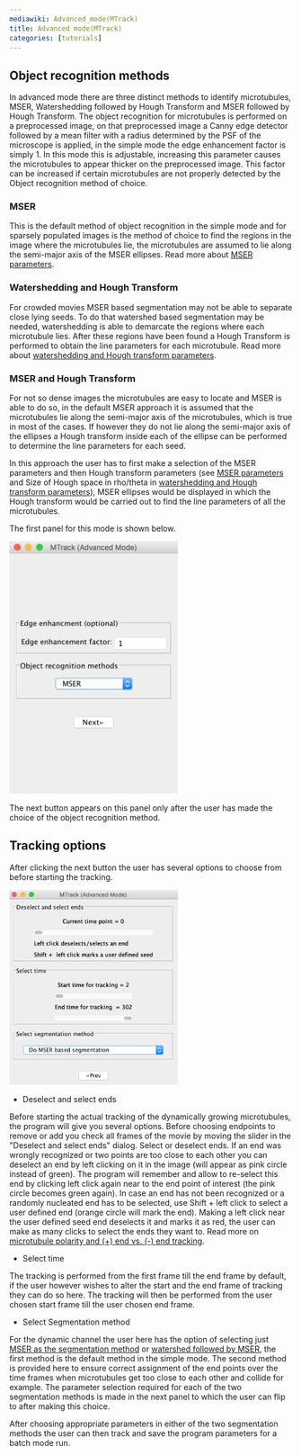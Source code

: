 ```yaml
---
mediawiki: Advanced_mode(MTrack)
title: Advanced mode(MTrack)
categories: [tutorials]
---
```


## Object recognition methods

In advanced mode there are three distinct methods to identify microtubules, MSER, Watershedding followed by Hough Transform and MSER followed by Hough Transform. The object recognition for microtubules is performed on a preprocessed image, on that preprocessed image a Canny edge detector followed by a mean filter with a radius determined by the PSF of the microscope is applied, in the simple mode the edge enhancement factor is simply 1. In this mode this is adjustable, increasing this parameter causes the microtubules to appear thicker on the preprocessed image. This factor can be increased if certain microtubules are not properly detected by the Object recognition method of choice.

### MSER

This is the default method of object recognition in the simple mode and for sparsely populated images is the method of choice to find the regions in the image where the microtubules lie, the microtubules are assumed to lie along the semi-major axis of the MSER ellipses. Read more about [MSER parameters](/plugins/mser-parameters).

### Watershedding and Hough Transform

For crowded movies MSER based segmentation may not be able to separate close lying seeds. To do that watershed based segmentation may be needed, watershedding is able to demarcate the regions where each microtubule lies. After these regions have been found a Hough Transform is performed to obtain the line parameters for each microtubule. Read more about [watershedding and Hough transform parameters](/plugins/mtrack/watershed-hough-parameters).

### MSER and Hough Transform

For not so dense images the microtubules are easy to locate and MSER is able to do so, in the default MSER approach it is assumed that the microtubules lie along the semi-major axis of the microtubules, which is true in most of the cases. If however they do not lie along the semi-major axis of the ellipses a Hough transform inside each of the ellipse can be performed to determine the line parameters for each seed.

In this approach the user has to first make a selection of the MSER parameters and then Hough transform parameters (see [MSER parameters](/plugins/mser-parameters) and Size of Hough space in rho/theta in [watershedding and Hough transform parameters](/plugins/mtrack/watershed-hough-parameters)), MSER ellipses would be displayed in which the Hough transform would be carried out to find the line parameters of all the microtubules.

The first panel for this mode is shown below.

<img src="/media/plugins/mtrack/advanced1.png" width="300"/>

The next button appears on this panel only after the user has made the choice of the object recognition method.

## Tracking options

After clicking the next button the user has several options to choose from before starting the tracking.

<img src="/media/plugins/mtrack/advanced4.png" width="300"/>

-   Deselect and select ends

Before starting the actual tracking of the dynamically growing microtubules, the program will give you several options. Before choosing endpoints to remove or add you check all frames of the movie by moving the slider in the "Deselect and select ends" dialog. Select or deselect ends. If an end was wrongly recognized or two points are too close to each other you can deselect an end by left clicking on it in the image (will appear as pink circle instead of green). The program will remember and allow to re-select this end by clicking left click again near to the end point of interest (the pink circle becomes green again). In case an end has not been recognized or a randomly nucleated end has to be selected, use Shift + left click to select a user defined end (orange circle will mark the end). Making a left click near the user defined seed end deselects it and marks it as red, the user can make as many clicks to select the ends they want to. Read more on [microtubule polarity and (+) end vs. (-) end tracking](/plugins/mtrack/microtubule-polarity).

-   Select time

The tracking is performed from the first frame till the end frame by default, if the user however wishes to alter the start and the end frame of tracking they can do so here. The tracking will then be performed from the user chosen start frame till the user chosen end frame.

-   Select Segmentation method

For the dynamic channel the user here has the option of selecting just [MSER as the segmentation method](/plugins/mtrack/mser-segmentation-method) or [watershed followed by MSER](/plugins/mtrack/watershed-mser), the first method is the default method in the simple mode. The second method is provided here to ensure correct assignment of the end points over the time frames when microtubules get too close to each other and collide for example. The parameter selection required for each of the two segmentation methods is made in the next panel to which the user can flip to after making this choice.

After choosing appropriate parameters in either of the two segmentation methods the user can then track and save the program parameters for a batch mode run.
